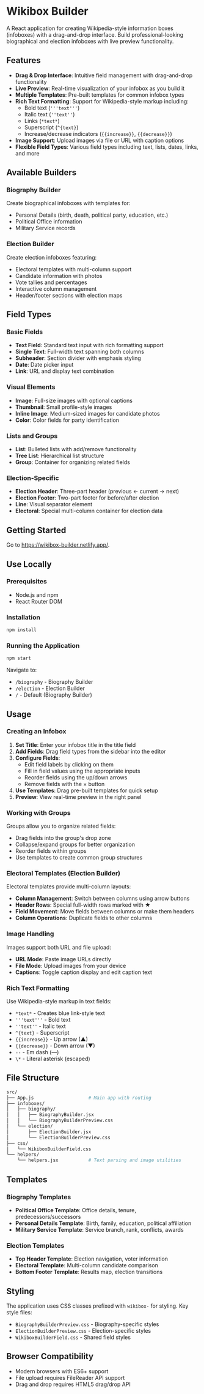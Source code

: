 # Wikibox Builder

A React application for creating Wikipedia-style information boxes (infoboxes) with a drag-and-drop interface. Build professional-looking biographical and election infoboxes with live preview functionality.

## Features

- **Drag & Drop Interface**: Intuitive field management with drag-and-drop functionality
- **Live Preview**: Real-time visualization of your infobox as you build it
- **Multiple Templates**: Pre-built templates for common infobox types
- **Rich Text Formatting**: Support for Wikipedia-style markup including:
  - Bold text (`'''text'''`)
  - Italic text (`''text''`)
  - Links (`*text*`)
  - Superscript (`^{text}`)
  - Increase/decrease indicators (`{{increase}}`, `{{decrease}}`)
- **Image Support**: Upload images via file or URL with caption options
- **Flexible Field Types**: Various field types including text, lists, dates, links, and more

## Available Builders

### Biography Builder

Create biographical infoboxes with templates for:

- Personal Details (birth, death, political party, education, etc.)
- Political Office information
- Military Service records

### Election Builder

Create election infoboxes featuring:

- Electoral templates with multi-column support
- Candidate information with photos
- Vote tallies and percentages
- Interactive column management
- Header/footer sections with election maps

## Field Types

### Basic Fields

- **Text Field**: Standard text input with rich formatting support
- **Single Text**: Full-width text spanning both columns
- **Subheader**: Section divider with emphasis styling
- **Date**: Date picker input
- **Link**: URL and display text combination

### Visual Elements

- **Image**: Full-size images with optional captions
- **Thumbnail**: Small profile-style images
- **Inline Image**: Medium-sized images for candidate photos
- **Color**: Color fields for party identification

### Lists and Groups

- **List**: Bulleted lists with add/remove functionality
- **Tree List**: Hierarchical list structure
- **Group**: Container for organizing related fields

### Election-Specific

- **Election Header**: Three-part header (previous ← current → next)
- **Election Footer**: Two-part footer for before/after election
- **Line**: Visual separator element
- **Electoral**: Special multi-column container for election data

## Getting Started

Go to <https://wikibox-builder.netlify.app/>.

## Use Locally

### Prerequisites

- Node.js and npm
- React Router DOM

### Installation

```bash
npm install
```

### Running the Application

```bash
npm start
```

Navigate to:

- `/biography` - Biography Builder
- `/election` - Election Builder
- `/` - Default (Biography Builder)

## Usage

### Creating an Infobox

1. **Set Title**: Enter your infobox title in the title field
2. **Add Fields**: Drag field types from the sidebar into the editor
3. **Configure Fields**:
   - Edit field labels by clicking on them
   - Fill in field values using the appropriate inputs
   - Reorder fields using the up/down arrows
   - Remove fields with the × button
4. **Use Templates**: Drag pre-built templates for quick setup
5. **Preview**: View real-time preview in the right panel

### Working with Groups

Groups allow you to organize related fields:

- Drag fields into the group's drop zone
- Collapse/expand groups for better organization
- Reorder fields within groups
- Use templates to create common group structures

### Electoral Templates (Election Builder)

Electoral templates provide multi-column layouts:

- **Column Management**: Switch between columns using arrow buttons
- **Header Rows**: Special full-width rows marked with ★
- **Field Movement**: Move fields between columns or make them headers
- **Column Operations**: Duplicate fields to other columns

### Image Handling

Images support both URL and file upload:

- **URL Mode**: Paste image URLs directly
- **File Mode**: Upload images from your device
- **Captions**: Toggle caption display and edit caption text

### Rich Text Formatting

Use Wikipedia-style markup in text fields:

- `*text*` - Creates blue link-style text
- `'''text'''` - Bold text
- `''text''` - Italic text
- `^{text}` - Superscript
- `{{increase}}` - Up arrow (▲)
- `{{decrease}}` - Down arrow (▼)
- `--` - Em dash (—)
- `\*` - Literal asterisk (escaped)

## File Structure

```bash
src/
├── App.js                    # Main app with routing
├── infoboxes/
│   ├── biography/
│   │   ├── BiographyBuilder.jsx
│   │   └── BiographyBuilderPreview.css
│   └── election/
│       ├── ElectionBuilder.jsx
│       └── ElectionBuilderPreview.css
├── css/
│   └── WikiboxBuilderField.css
└── helpers/
    └── helpers.jsx           # Text parsing and image utilities
```

## Templates

### Biography Templates

- **Political Office Template**: Office details, tenure, predecessors/successors
- **Personal Details Template**: Birth, family, education, political affiliation
- **Military Service Template**: Service branch, rank, conflicts, awards

### Election Templates

- **Top Header Template**: Election navigation, voter information
- **Electoral Template**: Multi-column candidate comparison
- **Bottom Footer Template**: Results map, election transitions

## Styling

The application uses CSS classes prefixed with `wikibox-` for styling. Key style files:

- `BiographyBuilderPreview.css` - Biography-specific styles
- `ElectionBuilderPreview.css` - Election-specific styles  
- `WikiboxBuilderField.css` - Shared field styles

## Browser Compatibility

- Modern browsers with ES6+ support
- File upload requires FileReader API support
- Drag and drop requires HTML5 drag/drop API
